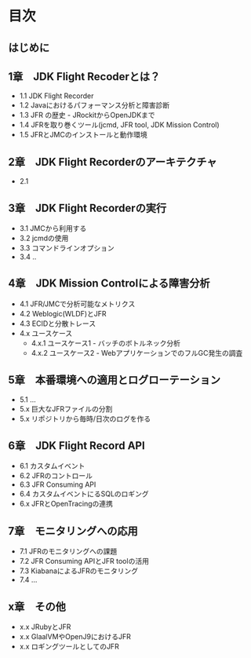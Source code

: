 # 目次

## はじめに

## 1章　JDK Flight Recoderとは？

- 1.1 JDK Flight Recorder
- 1.2 Javaにおけるパフォーマンス分析と障害診断
- 1.3 JFR の歴史 - JRockitからOpenJDKまで
- 1.4 JFRを取り巻くツール(jcmd, JFR tool, JDK Mission Control)
- 1.5 JFRとJMCのインストールと動作環境

## 2章　JDK Flight Recorderのアーキテクチャ

- 2.1 

## 3章　JDK Flight Recorderの実行

- 3.1 JMCから利用する
- 3.2 jcmdの使用
- 3.3 コマンドラインオプション
- 3.4 ..

## 4章　JDK Mission Controlによる障害分析

- 4.1 JFR/JMCで分析可能なメトリクス
- 4.2 Weblogic(WLDF)とJFR
- 4.3 ECIDと分散トレース
- 4.x ユースケース
    - 4.x.1 ユースケース1 - バッチのボトルネック分析
    - 4.x.2 ユースケース2 - WebアプリケーションでのフルGC発生の調査

## 5章　本番環境への適用とログローテーション

- 5.1 ...
- 5.x 巨大なJFRファイルの分割
- 5.x リポジトリから毎時/日次のログを作る

## 6章　JDK Flight Record API

- 6.1 カスタムイベント
- 6.2 JFRのコントロール
- 6.3 JFR Consuming API
- 6.4 カスタムイベントにるSQLのロギング
- 6.x JFRとOpenTracingの連携

## 7章　モニタリングへの応用

- 7.1 JFRのモニタリングへの課題
- 7.2 JFR Consuming APIとJFR toolの活用
- 7.3 KiabanaによるJFRのモニタリング
- 7.4 ...

## x章　その他

- x.x JRubyとJFR
- x.x GlaalVMやOpenJ9におけるJFR
- x.x ロギングツールとしてのJFR
